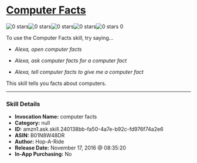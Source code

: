 # [Computer Facts](http://alexa.amazon.com/#skills/amzn1.ask.skill.240138bb-fa50-4a7e-b92c-fd976f74a2e6)
![0 stars](../../images/ic_star_border_black_18dp_1x.png)![0 stars](../../images/ic_star_border_black_18dp_1x.png)![0 stars](../../images/ic_star_border_black_18dp_1x.png)![0 stars](../../images/ic_star_border_black_18dp_1x.png)![0 stars](../../images/ic_star_border_black_18dp_1x.png) 0

To use the Computer Facts skill, try saying...

* *Alexa, open computer facts*

* *Alexa, ask computer facts for a computer fact*

* *Alexa, tell computer facts to give me a computer fact*

This skill tells you facts about computers.

***

### Skill Details

* **Invocation Name:** computer facts
* **Category:** null
* **ID:** amzn1.ask.skill.240138bb-fa50-4a7e-b92c-fd976f74a2e6
* **ASIN:** B01N8W48DR
* **Author:** Hop-A-Ride
* **Release Date:** November 17, 2016 @ 08:35:20
* **In-App Purchasing:** No
